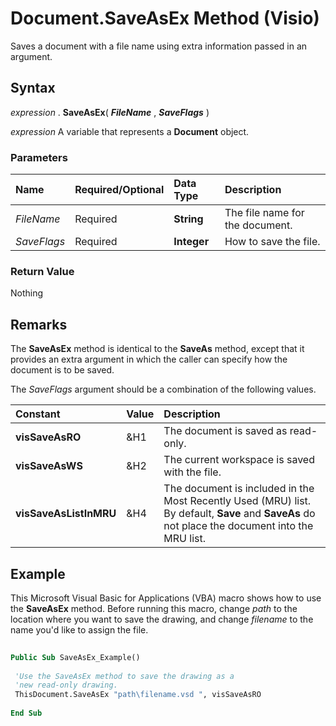 
# Document.SaveAsEx Method (Visio)

Saves a document with a file name using extra information passed in an argument.


## Syntax

 _expression_ . **SaveAsEx**( **_FileName_** , **_SaveFlags_** )

 _expression_ A variable that represents a **Document** object.


### Parameters



|**Name**|**Required/Optional**|**Data Type**|**Description**|
|:-----|:-----|:-----|:-----|
| _FileName_|Required| **String**|The file name for the document.|
| _SaveFlags_|Required| **Integer**|How to save the file.|

### Return Value

Nothing


## Remarks

The  **SaveAsEx** method is identical to the **SaveAs** method, except that it provides an extra argument in which the caller can specify how the document is to be saved.

The  _SaveFlags_ argument should be a combination of the following values.



|**Constant**|**Value**|**Description**|
|:-----|:-----|:-----|
| **visSaveAsRO**|&amp;H1|The document is saved as read-only.|
| **visSaveAsWS**|&amp;H2|The current workspace is saved with the file.|
| **visSaveAsListInMRU**|&amp;H4|The document is included in the Most Recently Used (MRU) list. By default,  **Save** and **SaveAs** do not place the document into the MRU list.|

## Example

This Microsoft Visual Basic for Applications (VBA) macro shows how to use the  **SaveAsEx** method. Before running this macro, change _path_ to the location where you want to save the drawing, and change _filename_ to the name you'd like to assign the file.


```vb
 
Public Sub SaveAsEx_Example() 
 
 'Use the SaveAsEx method to save the drawing as a 
 'new read-only drawing. 
 ThisDocument.SaveAsEx "path\filename.vsd ", visSaveAsRO 
 
End Sub 

```

